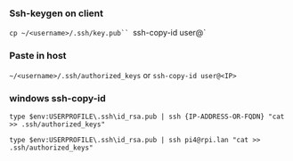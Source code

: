 

### Ssh-keygen on client
`cp ~/<username>/.ssh/key.pub``
`ssh-copy-id user@<IP>`

### Paste in host
`~/<username>/.ssh/authorized_keys`
or
`ssh-copy-id user@<IP>`

### windows ssh-copy-id
`type $env:USERPROFILE\.ssh\id_rsa.pub | ssh {IP-ADDRESS-OR-FQDN} "cat >> .ssh/authorized_keys"`

`type $env:USERPROFILE\.ssh\id_rsa.pub | ssh pi4@rpi.lan "cat >> .ssh/authorized_keys"`